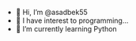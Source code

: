 - 👋 Hi, I’m @asadbek55
- 👀 I have interest to programming...
- 🌱 I’m currently learning Python

<!---
asadbek55/asadbek55 is a ✨ special ✨ repository because its `README.md` (this file) appears on your GitHub profile.
You can click the Preview link to take a look at your changes.
--->
